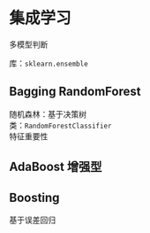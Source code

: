 集成学习
===
多模型判断  

库：`sklearn.ensemble`
## Bagging RandomForest
随机森林：基于决策树  
类：`RandomForestClassifier`  
特征重要性

## AdaBoost 增强型
 
## Boosting
基于误差回归